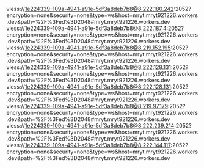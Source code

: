 vless://1e224339-109a-4941-a91e-5df3a8deb7b8@8.222.180.242:2052?encryption=none&security=none&type=ws&host=mryt.mryt921226.workers.dev&path=%2F%3Fed%3D2048#mryt.mryt921226.workers.dev
vless://1e224339-109a-4941-a91e-5df3a8deb7b8@8.222.187.4:2052?encryption=none&security=none&type=ws&host=mryt.mryt921226.workers.dev&path=%2F%3Fed%3D2048#mryt.mryt921226.workers.dev
vless://1e224339-109a-4941-a91e-5df3a8deb7b8@8.219.152.195:2052?encryption=none&security=none&type=ws&host=mryt.mryt921226.workers.dev&path=%2F%3Fed%3D2048#mryt.mryt921226.workers.dev
vless://1e224339-109a-4941-a91e-5df3a8deb7b8@8.222.128.131:2052?encryption=none&security=none&type=ws&host=mryt.mryt921226.workers.dev&path=%2F%3Fed%3D2048#mryt.mryt921226.workers.dev
vless://1e224339-109a-4941-a91e-5df3a8deb7b8@8.222.128.131:2052?encryption=none&security=none&type=ws&host=mryt.mryt921226.workers.dev&path=%2F%3Fed%3D2048#mryt.mryt921226.workers.dev
vless://1e224339-109a-4941-a91e-5df3a8deb7b8@8.219.97.179:2052?encryption=none&security=none&type=ws&host=mryt.mryt921226.workers.dev&path=%2F%3Fed%3D2048#mryt.mryt921226.workers.dev
vless://1e224339-109a-4941-a91e-5df3a8deb7b8@8.222.239.214:2052?encryption=none&security=none&type=ws&host=mryt.mryt921226.workers.dev&path=%2F%3Fed%3D2048#mryt.mryt921226.workers.dev
vless://1e224339-109a-4941-a91e-5df3a8deb7b8@8.222.144.117:2052?encryption=none&security=none&type=ws&host=mryt.mryt921226.workers.dev&path=%2F%3Fed%3D2048#mryt.mryt921226.workers.dev
